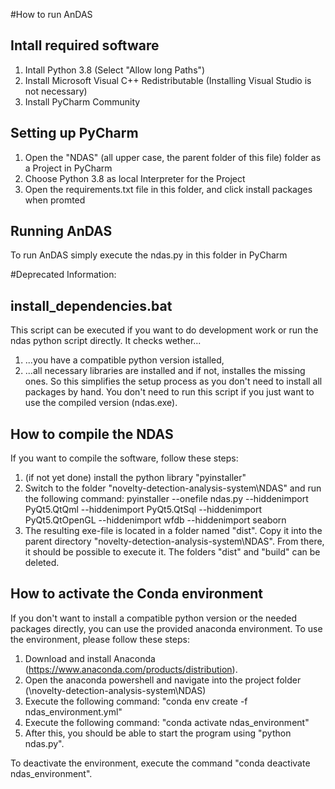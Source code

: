 #How to run AnDAS
## Intall required software
1. Intall Python 3.8 (Select "Allow long Paths")
2. Install Microsoft Visual C++ Redistributable (Installing Visual Studio is not necessary)
3. Install PyCharm Community
## Setting up PyCharm
1. Open the "NDAS" (all upper case, the parent folder of this file) folder as a Project in PyCharm
2. Choose Python 3.8 as local Interpreter for the Project
3. Open the requirements.txt file in this folder, and click install packages when promted
## Running AnDAS
To run AnDAS simply execute the ndas.py in this folder in PyCharm



#Deprecated Information:
## install_dependencies.bat
This script can be executed if you want to do development work or run the ndas python script directly. It checks wether... 
1. ...you have a compatible python version istalled,
2. ...all necessary libraries are installed and if not, installes the missing ones. 
So this simplifies the setup process as you don't need to install all packages by hand. 
You don't need to run this script if you just want to use the compiled version (ndas.exe).

## How to compile the NDAS
If you want to compile the software, follow these steps:
1. (if not yet done) install the python library "pyinstaller" 
2. Switch to the folder "novelty-detection-analysis-system\NDAS" and run the following command: pyinstaller --onefile ndas.py --hiddenimport PyQt5.QtQml --hiddenimport PyQt5.QtSql --hiddenimport PyQt5.QtOpenGL --hiddenimport wfdb --hiddenimport seaborn
3. The resulting exe-file is located in a folder named "dist". Copy it into the parent directory "novelty-detection-analysis-system\NDAS". From there, it should be possible to execute it. The folders "dist" and "build" can be deleted. 

## How to activate the Conda environment
If you don't want to install a compatible python version or the needed packages directly, you can use the provided anaconda environment.
To use the environment, please follow these steps:
1. Download and install Anaconda (https://www.anaconda.com/products/distribution).
2. Open the anaconda powershell and navigate into the project folder (<your local path>\novelty-detection-analysis-system\NDAS)
3. Execute the following command: "conda env create -f ndas_environment.yml"
4. Execute the following command: "conda activate ndas_environment"
5. After this, you should be able to start the program using "python ndas.py".

To deactivate the environment, execute the command "conda deactivate ndas_environment".
